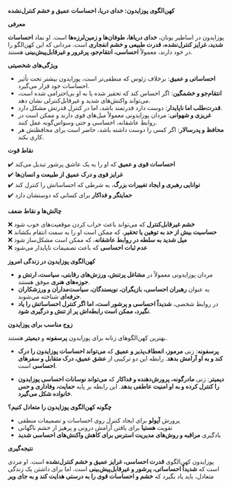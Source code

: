 **کهن‌الگوی پوزایدون: خدای دریا، احساسات عمیق و خشم کنترل‌نشده**

**معرفی**

پوزایدون در اساطیر یونان، **خدای دریاها، طوفان‌ها و زمین‌لرزه‌ها** است. او نماد **احساسات شدید، غرایز کنترل‌نشده، قدرت طبیعی و خشم انفجاری** است. مردانی که این کهن‌الگو را در خود دارند، معمولاً **احساسی، انتقام‌جو، پرغرور و غیرقابل‌پیش‌بینی** هستند.

**ویژگی‌های شخصیتی**

- **احساساتی و عمیق**: برخلاف زئوس که منطقی‌تر است، پوزایدون بیشتر تحت تأثیر احساسات خود قرار می‌گیرد.
- **انتقام‌جو و خشمگین**: اگر احساس کند که تحقیر شده یا به او بی‌احترامی شده است، می‌تواند واکنش‌های شدید و غیرقابل‌کنترلی نشان دهد.
- **قدرت‌طلب اما ناپایدار**: دوست دارد قدرتمند باشد، اما در کنترل قدرتش مشکل دارد.
- **غریزی و شهوانی**: مردان پوزایدونی معمولاً میل‌های قوی دارند و ممکن است در روابط عاشقانه، احساسی و حتی وسواس‌گونه عمل کنند.
- **محافظ و پدرسالار**: اگر کسی را دوست داشته باشد، حاضر است برای محافظتش هر کاری بکند.

**نقاط قوت**

✔️ **احساسات قوی و عمیق** که او را به یک عاشق پرشور تبدیل می‌کند  
✔️ **غرایز قوی و درک عمیق از طبیعت و انسان‌ها**  
✔️ **توانایی رهبری و ایجاد تغییرات بزرگ**، به شرطی که احساساتش را کنترل کند  
✔️ **حمایتگر و فداکار** برای کسانی که دوستشان دارد

**چالش‌ها و نقاط ضعف**

❌ **خشم غیرقابل‌کنترل** که می‌تواند باعث خراب کردن موقعیت‌های خوب شود  
❌ **حساسیت بیش از حد به توهین یا تحقیر**، که ممکن است او را به سمت انتقام بکشاند  
❌ **میل شدید به سلطه در روابط عاشقانه**، که ممکن است مشکل‌ساز شود  
❌ **عدم ثبات احساسی** که باعث تصمیمات ناپایدار می‌شود

**کهن‌الگوی پوزایدون در زندگی امروز**

- مردان پوزایدونی معمولاً در **مشاغل پرتنش، ورزش‌های رقابتی، سیاست، ارتش و حوزه‌های هنری** موفق هستند.
- به عنوان **رهبران احساسی، بازیگران، نویسندگان، سیاست‌مداران و ورزشکاران حرفه‌ای** شناخته می‌شوند.
- در روابط شخصی، **شدیداً احساسی و پرشور است، اما اگر کنترل احساساتش را یاد نگیرد، ممکن است رابطه‌اش پر از تنش و درگیری شود**.

**زوج مناسب برای پوزایدون**

بهترین کهن‌الگوهای زنانه برای پوزایدون **پرسفونه** و **دیمیتر** هستند.

- **پرسفونه**: زنی **مرموز، انعطاف‌پذیر و عمیق** که **می‌تواند احساسات پوزایدون را درک کند و به او آرامش بدهد**. رابطه این دو ترکیبی از **عشق عمیق، درک متقابل و سفرهای احساسی** است.

- **دیمیتر**: زنی **مادرگونه، پرورش‌دهنده و فداکار** که **می‌تواند نوسانات احساسی پوزایدون را کنترل کرده و به او امنیت عاطفی بدهد**. این رابطه بر پایه **حمایت، وفاداری و حس خانواده شکل می‌گیرد**.

**چگونه کهن‌الگوی پوزایدون را متعادل کنیم؟**

- پرورش **آپولو** برای ایجاد کنترل روی احساسات و تصمیمات منطقی
- تقویت **هستیا** برای یافتن آرامش درونی و پرهیز از خشم ناگهانی
- یادگیری **مراقبه و روش‌های مدیریت استرس برای کاهش واکنش‌های احساسی شدید**

**نتیجه‌گیری**

پوزایدون کهن‌الگوی **قدرت احساسی، غرایز عمیق و خشم کنترل‌نشده** است. او مردی است که **شدیداً احساساتی، پرشور و غیرقابل‌پیش‌بینی** است. اما برای داشتن یک زندگی متعادل، باید یاد بگیرد که **خشم و احساسات قوی را به درستی هدایت کند و به جای ویر**
